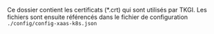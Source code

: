Ce dossier contient les certificats (*.crt) qui sont utilisés par TKGI. Les fichiers sont ensuite référencés dans le fichier de configuration `./config/config-xaas-k8s.json`
